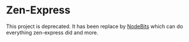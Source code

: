 # Zen-Express
This project is deprecated. It has been replace by [NodeBits](https://github.com/jgretz/node-bits) which can do everything zen-express did and more.
